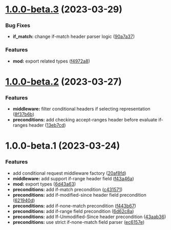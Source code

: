 # [1.0.0-beta.3](https://github.com/httpland/conditional-request-middleware/compare/1.0.0-beta.2...1.0.0-beta.3) (2023-03-29)


### Bug Fixes

* **if_match:** change if-match header parser logic ([90a7a37](https://github.com/httpland/conditional-request-middleware/commit/90a7a378869091693b2f4586ba3b175c687d348b))


### Features

* **mod:** export related types ([f4972a8](https://github.com/httpland/conditional-request-middleware/commit/f4972a847e67ed94abde7d1c71a88c3010542b4d))

# [1.0.0-beta.2](https://github.com/httpland/conditional-request-middleware/compare/1.0.0-beta.1...1.0.0-beta.2) (2023-03-27)


### Features

* **middleware:** filter conditional headers if selecting representation ([8f37b6b](https://github.com/httpland/conditional-request-middleware/commit/8f37b6b973093f98ded5ac48f7298c011d224f9c))
* **preconditions:** add checking accept-ranges header before evaluate if-ranges header ([13eb7cd](https://github.com/httpland/conditional-request-middleware/commit/13eb7cd8187dbcf241faf84eacde30494cee3403))

# 1.0.0-beta.1 (2023-03-24)


### Features

* add conditional request middleware factory ([20af8fd](https://github.com/httpland/conditional-request-middleware/commit/20af8fd1e44fd63377979e07282ad02067dbdee8))
* **middleware:** add support if-range header field ([f43a46a](https://github.com/httpland/conditional-request-middleware/commit/f43a46a496563409bad3b3743abd98ff06caba71))
* **mod:** export types ([6d43a63](https://github.com/httpland/conditional-request-middleware/commit/6d43a63a504514b2cf34d232d214d6aff81cb76d))
* **preconditions:** add if-match precondition ([c431571](https://github.com/httpland/conditional-request-middleware/commit/c431571601abcce6394170f7fc488bf2b13ac14e))
* **preconditions:** add if-modified-since header field precondition ([621940d](https://github.com/httpland/conditional-request-middleware/commit/621940d3569d61278303b10ce7da122bd93ee18a))
* **preconditions:** add if-none-match precondition ([f443b67](https://github.com/httpland/conditional-request-middleware/commit/f443b67864731491a49df205a84691483d247abe))
* **preconditions:** add if-range field precondition ([6d62c8a](https://github.com/httpland/conditional-request-middleware/commit/6d62c8ab4a1711be202d23291a425b3b01aa641a))
* **preconditions:** add If-Unmodified-Since header precondition ([43aab36](https://github.com/httpland/conditional-request-middleware/commit/43aab36fe225706e916c55e763a592c981d33bd6))
* **preconditions:** use strict if-none-match field parser ([ec6157e](https://github.com/httpland/conditional-request-middleware/commit/ec6157ea0567f238532b65e8e6766d62cd342d2d))
